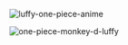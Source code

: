 ![luffy-one-piece-anime](https://github.com/user-attachments/assets/09208bc4-9563-4317-a4c0-7e7b93ff8fef)

![one-piece-monkey-d-luffy](https://github.com/user-attachments/assets/386ab537-adc4-47c8-bc48-d965685fdaf1)
